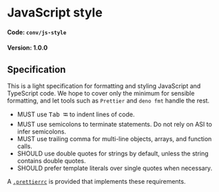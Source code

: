 # JavaScript style

#### Code: `conv/js-style`

#### Version: 1.0.0

## Specification

This is a light specification for formatting and styling JavaScript and TypeScript code. We hope to cover only the minimum for sensible formatting, and let tools such as `Prettier` and `deno fmt` handle the rest.

-   MUST use <kbd>Tab ⭾</kbd> to indent lines of code.
-   MUST use semicolons to terminate statements. Do not rely on ASI to infer semicolons.
-   MUST use trailing comma for multi-line objects, arrays, and function calls.
-   SHOULD use double quotes for strings by default, unless the string contains double quotes.
-   SHOULD prefer template literals over single quotes when necessary.

A [`.prettierrc`](./assets/.prettierrc) is provided that implements these requirements.
